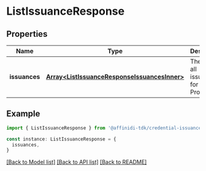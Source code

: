 # ListIssuanceResponse

## Properties

| Name          | Type                                                                                         | Description                               | Notes                  |
| ------------- | -------------------------------------------------------------------------------------------- | ----------------------------------------- | ---------------------- |
| **issuances** | [**Array&lt;ListIssuanceResponseIssuancesInner&gt;**](ListIssuanceResponseIssuancesInner.md) | The list of all issuances for the Project | [default to undefined] |

## Example

```typescript
import { ListIssuanceResponse } from '@affinidi-tdk/credential-issuance-client'

const instance: ListIssuanceResponse = {
  issuances,
}
```

[[Back to Model list]](../README.md#documentation-for-models) [[Back to API list]](../README.md#documentation-for-api-endpoints) [[Back to README]](../README.md)
